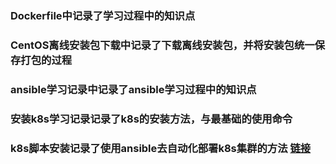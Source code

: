 ### Dockerfile中记录了学习过程中的知识点

### CentOS离线安装包下载中记录了下载离线安装包，并将安装包统一保存打包的过程

### ansible学习记录中记录了ansible学习过程中的知识点

### 安装k8s学习记录记录了k8s的安装方法，与最基础的使用命令

### k8s脚本安装记录了使用ansible去自动化部署k8s集群的方法 [链接](https://github.com/imetthegirl/Docker/blob/main/%E5%AE%89%E8%A3%85k8s%E5%AD%A6%E4%B9%A0%E8%AE%B0%E5%BD%95)
